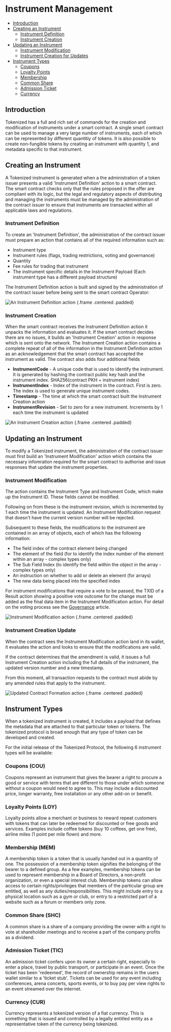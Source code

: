# Instrument Management

- [Introduction](#introduction)
- [Creating an Instrument](#instrument-create)
	- [Instrument Definition](#instrument-definition)
	- [Instrument Creation](#instrument-creation)
- [Updating an Instrument](#instrument-update)
	- [Instrument Modification](#instrument-modification)
	- [Instrument Creation for Updates](#instrument-creation-update)
- [Instrument Types](#instrument-types)
	- [Coupons](#coupons)
	- [Loyalty Points](#loyalty-points)
	- [Membership](#membership)
	- [Common Share](#common-share)
	- [Admission Ticket](#admission-ticket)
	- [Currency](#currency)

<a name="introduction"></a>
## Introduction

Tokenized has a full and rich set of commands for the creation and modification of instruments under a smart contract. A single smart contract can be used to manage a very large number of instruments, each of which can be represented by different quantitiy of tokens. It is also possible to create non-fungible tokens by creating an instrument with quantity 1, and metadata specific to that instrument.

<a name="instrument-create"></a>
## Creating an Instrument

A Tokenized instrument is generated when a the administration of a token issuer presents a valid 'Instrument Definition' action to a smart contract. The smart contract checks only that the rules proposed in the offer are compliant with its logic, but the legal and regulatory aspects of distributing and managing the instruments must be managed by the administration of the contract issuer to ensure that instruments are transacted within all applicable laws and regulations.

<a name="instrument-definition"></a>
### Instrument Definition

To create an 'Instrument Definition', the administration of the contract issuer must prepare an action that contains all of the required information such as:

- Instrument type
- Instrument rules (flags, trading restrictions, voting and governance)
- Quantity
- Fee rules for trading that instrument
- The instrument specific details in the Instrument Payload (Each instrument type has a different payload structure)

The Instrument Definition action is built and signed by the administration of the contract issuer before being sent to the smart contract Operator:

![An Instrument Definition action](https://raw.githubusercontent.com/tokenized/docs/master/images/instrument-definition-action.svg?sanitize=true "An Instrument Definition action") {.frame .centered .padded}

<a name="instrument-creation"></a>
### Instrument Creation

When the smart contract receives the Instrument Definition action it unpacks the information and evaluates it. If the smart contract decides there are no issues, it builds an 'Instrument Creation' action in response which is sent onto the network. The Instrument Creation action contains a complete repeat of all of the information in the Instrument Definition action as an acknowledgement that the smart contract has accepted the instrument as valid.
The contract also adds four additional fields

- **InstrumentCode** - A unique code that is used to identify the instrument. It is generated by hashing the contract public key hash and the instrument index. SHA256(contract PKH + instrument index)
- **InstrumentIndex** - Index of the instrument in the contract. First is zero. The index is used to generate unique instrument codes.
- **Timestamp** - The time at which the smart contract built the Instrument Creation action
- **InstrumentRevision** - Set to zero for a new instrument. Increments by 1 each time the instrument is updated

![An Instrument Creation action](https://raw.githubusercontent.com/tokenized/docs/master/images/instrument-creation-action.svg?sanitize=true "An Instrument Creation action") {.frame .centered .padded}

<a name="instrument-update"></a>
## Updating an Instrument

To modify a Tokenized instrument, the administration of the contract issuer must first build an 'Instrument Modification' action which contains the necessary infomration required for the smart contract to authorise and issue responses that update the instrument properties.

<a name="instrument-modification"></a>
### Instrument Modification

The action contains the Instrument Type and Instrument Code, which make up the Instrument ID. These fields cannot be modified.

Following on from these is the instrument revision, which is incremented by 1 each time the instrument is updated. An Instrument Modification request that doesn't have the current version number will be rejected.

Subsequent to these fields, the modifications to the instrument are contained in an array of objects, each of which has the following information:

- The field index of the contract element being changed
- The element of the field (for to identify the index number of the element within an array - complex types only)
- The Sub Field Index (to identify the field within the object in the array - complex types only)
- An instruction on whether to add or delete an element (for arrays)
- The new data being placed into the specified index

For instrument modifications that require a vote to be passed, the TXID of a Result action showing a positive vote outcome for the change must be added as the final data item in the Instrument Modification action. For detail on the voting process see the [Governance](governance) article.

![Instrument Modification action](https://raw.githubusercontent.com/tokenized/docs/master/images/instrument-modification-action.svg?sanitize=true "Instrument Modification action") {.frame .centered .padded}

<a name="instrument-creation-update"></a>
### Instrument Creation Update

When the contract sees the Instrument Modification action land in its wallet, it evaluates the action and looks to ensure that the modifications are valid.

If the contract determines that the amendment is valid, it issues a full Instrument Creation action including the full details of the instrument, the updated version number and a new timestamp.

From this moment, all transaction requests to the contract must abide by any amended rules that apply to the instrument.

![Updated Contract Formation action](https://raw.githubusercontent.com/tokenized/docs/master/images/instrument-creation-action-amendment.svg?sanitize=true "Updated Contract Formation action") {.frame .centered .padded}

<a name="instrument-types"></a>
## Instrument Types

When a tokenized instrument is created, it includes a payload that defines the metadata that are attached to that particular token or tokens. The tokenized protocol is broad enough that any type of token can be developed and created.

For the initial release of the Tokenized Protocol, the following 6 instrument types will be available:

<a name="coupons"></a>
### Coupons (COU)

Coupons represent an instrument that gives the bearer a right to procure a good or service with terms that are different to those under which someone without a coupon would need to agree to. This may include a discounted price, longer warranty, free installation or any other add-on or benefit.

<a name="loyalty-points"></a>
### Loyalty Points (LOY)

Loyalty points allow a merchant or business to reward repeat customers with tokens that can later be redeemed for discounted or free goods and services. Examples include coffee tokens (buy 10 coffees, get one free), airline miles (1 point per mile flown) and more.

<a name="membership"></a>
### Membership (MEM)

A membership token is a token that is usually handed out in a quantity of one.  The possession of a membership token signifies the belonging of the bearer to a defined group.  As a few examples, membership tokens can be used to represent membership in a Board of Directors, a non-profit organization, or even a special interest club.  Membership tokens can allow access to certain rights/privileges that members of the particular group are entitled, as well as any duties/responsibilities. This might include entry to a physical location such as a gym or club, or entry to a restricted part of a website such as a forum or members only zone.

<a name="common-share"></a>
### Common Share (SHC)

A common share is a share of a company providing the owner with a right to vote at shareholder meetings and to receive a part of the company profits as a dividend.

<a name="admission-ticket"></a>
### Admission Ticket (TIC)

An admission ticket confers upon its owner a certain right, especially to enter a place, travel by public transport, or participate in an event. Once the ticket has been 'redeemed', the record of ownership remains in the users wallet similar to a 'ticket stub'. Tickets can be used for any event including conferences, arena concerts, sports events, or to buy pay per view rights to an event streamed over the internet.

<a name="currency"></a>
### Currency (CUR)

Currency represents a tokenized version of a fiat currency. This is something that is issued and controlled by a legally entitled entity as a representative token of the currency being tokenized.
